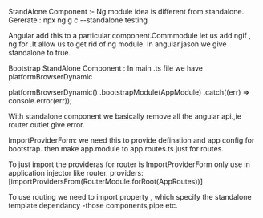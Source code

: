 StandAlone Component :-
Ng module idea is different from standalone.
Gererate : npx ng g c --standalone testing

Angular add this to a particular component.Commmodule let us add ngif , ng for .It allow us to get rid of ng module. In angular.jason we give  standalone to true.

Bootstrap StandAlone Component :
In main .ts file  we have platformBrowserDynamic


platformBrowserDynamic()
  .bootstrapModule(AppModule)
  .catch((err) => console.error(err));

With standalone component we basically remove all the angular api.,ie router outlet give error.

ImportProviderForm:
we need this to provide defination and app config for bootstrap. then make app.module to app.routes.ts  just for routes.

To just import the provideras for router is ImportProviderForm only use in application injector like router.
  providers:[importProvidersFrom(RouterModule.forRoot(AppRoutes))]

To use routing we need to import  property , which specify the standalone template dependancy -those components,pipe etc.

